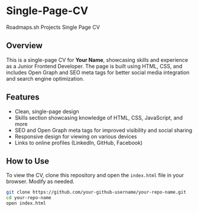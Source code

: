# Single-Page-CV
Roadmaps.sh Projects Single Page CV

## Overview
This is a single-page CV for **Your Name**, showcasing skills and experience as a Junior Frontend Developer. The page is built using HTML, CSS, and includes Open Graph and SEO meta tags for better social media integration and search engine optimization.

## Features
- Clean, single-page design
- Skills section showcasing knowledge of HTML, CSS, JavaScript, and more
- SEO and Open Graph meta tags for improved visibility and social sharing
- Responsive design for viewing on various devices
- Links to online profiles (LinkedIn, GitHub, Facebook)

## How to Use
To view the CV, clone this repository and open the `index.html` file in your browser. Modify as needed.

```bash
git clone https://github.com/your-github-username/your-repo-name.git
cd your-repo-name
open index.html
